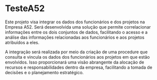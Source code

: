 # TesteA52
Este projeto visa integrar os dados dos funcionários e dos projetos na Empresa A52. Será desenvolvida uma solução que permite correlacionar informações entre os dois conjuntos de dados, facilitando o acesso e a análise das informações relacionadas aos funcionários e aos projetos atribuídos a eles.

A integração será realizada por meio da criação de uma procedure que consulta e vincula os dados dos funcionários aos projetos em que estão envolvidos. Isso proporcionará uma visão abrangente da alocação de recursos e responsabilidades dentro da empresa, facilitando a tomada de decisões e o planejamento estratégico.
